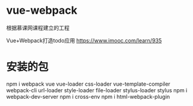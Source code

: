 # vue-webpack
根据慕课网课程建立的工程

Vue+Webpack打造todo应用
https://www.imooc.com/learn/935

# 安装的包
npm i webpack vue vue-loader css-loader vue-template-compiler webpack-cli url-loader style-loader file-loader stylus-loader stylus
npm i webpack-dev-server
npm i cross-env
npm i html-webpack-plugin